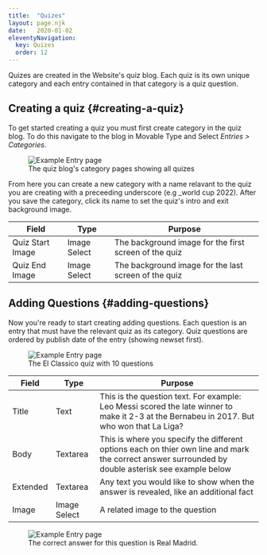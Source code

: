 ```yaml
---
title:  "Quizes"
layout: page.njk
date:   2020-01-02
eleventyNavigation:
  key: Quizes
  order: 12
---
```


Quizes are created in the Website's quiz blog. Each quiz is its own unique category and each entry contained in that category is a quiz question.

## Creating a quiz {#creating-a-quiz}

To get started creating a quiz you must first create category in the quiz blog. To do this navigate to the blog in Movable Type and Select <em>Entries > Categories</em>.

<figure>
  <img src="{{ site.baseurl }}/assets/images/screenshots/quiz-categories-admin.png" alt="Example Entry page">
  <figcaption>The quiz blog's category pages showing all quizes</figcaption>
</figure>

From here you can create a new category with a name relavant to the quiz you are creating with a preceeding underscore (e.g _world cup 2022). After you save the category, click its name to set the quiz's intro and exit background image.

| Field                    | Type             | Purpose                                                                                 |
| ------------------------ | ---------------- | --------------------------------------------------------------------------------------- |
| Quiz Start Image         | Image Select     | The background image for the first screen of the quiz                                   |
| Quiz End Image           | Image Select     | The background image for the last screen of the quiz                                    |

## Adding Questions {#adding-questions}

Now you're ready to start creating adding questions. Each question is an entry that must have the relevant quiz as its category. Quiz questions are ordered by publish date of the entry (showing newset first).

<figure>
  <img src="{{ site.baseurl }}/assets/images/screenshots/quiz-questions-admin.png" alt="Example Entry page">
  <figcaption>The El Classico quiz with 10 questions</figcaption>
</figure>

| Field                    | Type             | Purpose                                                                                 |
| ------------------------ | ---------------- | --------------------------------------------------------------------------------------- |
| Title                    | Text             | This is the question text. For example: Leo Messi scored the late winner to make it 2-3 at the Bernabeu in 2017. But who won that La Liga?        |
| Body                     | Textarea         | This is where you specify the different options each on thier own line and mark the correct answer surrounded by double asterisk see example below  |
| Extended                 | Textarea         | Any text you would like to show when the answer is revealed, like an additional fact    |
| Image                    | Image Select     | A related image to the question                                                         |

<figure>
  <img src="{{ site.baseurl }}/assets/images/screenshots/quiz-question-admin.png" alt="Example Entry page">
  <figcaption>The correct answer for this question is Real Madrid.</figcaption>
</figure>